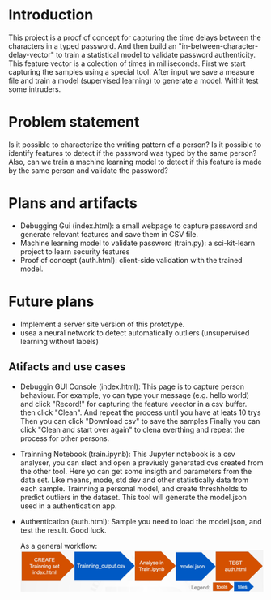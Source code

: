# Introduction
This project is a proof of concept for capturing the time delays between the characters in a typed password. And then build an "in-between-character-delay-vector" to train a statistical model to validate password authenticity.
This feature vector is a colection of times in milliseconds. First we start capturing the samples using a special tool.
After input we save a measure file and train a model (supervised learning) to generate a model. Withit test some intruders.

# Problem statement
Is it possible to characterize the writing pattern of a person?
Is it possible to identify features to detect if the password was typed by the same person?
Also, can we train a machine learning model to detect if this feature is made by the same person and validate the password?

# Plans and artifacts
- Debugging Gui (index.html): a small webpage to capture password and generate relevant features and save them in CSV file.
- Machine learning model to validate password (train.py): a sci-kit-learn project to learn security features
- Proof of concept (auth.html): client-side validation with the trained model.

# Future plans
- Implement a server site version of this prototype.
- usea a neural network to detect automatically outliers (unsupervised learning without labels)

## Atifacts and use cases
- Debuggin GUI Console (index.html):
    This page is to capture person behaviour. For example, yo can type your message (e.g. hello world) and click "Record!"
    for capturing the feature veector in a csv buffer. then click "Clean".
    And repeat the process until you have at leats 10 trys
    Then you can click "Download csv" to save the  samples
    Finally you can click "Clean and start over again" to clena everthing and repeat the process for other persons.

- Trainning Notebook (train.ipynb): 
    This Jupyter notebook is a csv analyser, you can slect and open a previusly  generated cvs created from the other tool.
    Here yo can get some insigth and parameters from the data set. Like means, mode, std dev and other statistically data from each sample.
    Trainning a personal model, and create threshholds to predict outliers in the dataset.
    This tool will generate the model.json used in a authentication app.

- Authentication (auth.html):
    Sample you need to load the model.json, and test the result. Good luck.

    As a general workflow:
    ![Workflow](/info_flow.png "Workflow")
